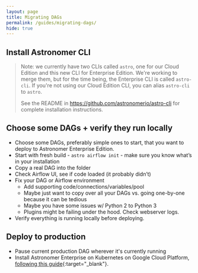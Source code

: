 ```yaml
---
layout: page
title: Migrating DAGs
permalink: /guides/migrating-dags/
hide: true
---
```




## Install Astronomer CLI

> Note: we currently have two CLIs called `astro`, one for our Cloud Edition and
this new CLI for Enterprise Edition. We're working to merge them, but for the
time being, the Enterprise CLI is called `astro-cli`. If you're not using our
Cloud Edition CLI, you can alias `astro-cli` to `astro`.
>
> See the README in <https://github.com/astronomerio/astro-cli> for complete
installation instructions.

## Choose some DAGs + verify they run locally

* Choose some DAGs, preferably simple ones to start,
  that you want to deploy to Astronomer Enterprise Edition.
* Start with fresh build - `astro airflow init` - make sure you know what’s in your installation
* Copy a real DAG into the folder
* Check Airflow UI, see if code loaded (it probably didn’t)
* Fix your DAG or Airflow environment
  * Add supporting code/connections/variables/pool
  * Maybe just want to copy over all your DAGs vs. going one-by-one because it can be tedious
  * Maybe you have some issues w/ Python 2 to Python 3
  * Plugins might be failing under the hood. Check webserver logs.
* Verify everything is running locally before deploying.

## Deploy to production

* Pause current production DAG wherever it's currently running
* Install Astronomer Enterprise on Kubernetes on Google Cloud Platform,
  [following this guide](https://enterprise.astronomer.io/guides/google-cloud/){:target="_blank"}.
